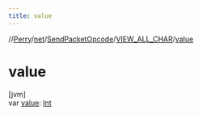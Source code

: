 ```yaml
---
title: value
---
```

//[Perry](../../../../index.html)/[net](../../index.html)/[SendPacketOpcode](../index.html)/[VIEW_ALL_CHAR](index.html)/[value](value.html)



# value



[jvm]\
var [value](value.html): [Int](https://kotlinlang.org/api/latest/jvm/stdlib/kotlin/-int/index.html)




